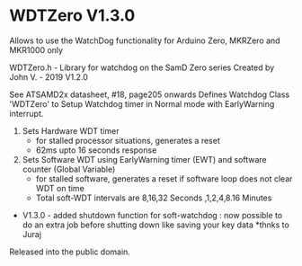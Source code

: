 # WDTZero V1.3.0
Allows to use the WatchDog functionality for Arduino Zero, MKRZero and MKR1000 only


 WDTZero.h - Library for watchdog on the SamD Zero series
 Created by John V. - 2019 V1.2.0
 
See ATSAMD2x datasheet, #18, page205 onwards
Defines Watchdog Class 'WDTZero' to Setup Watchdog timer in Normal mode with EarlyWarning interrupt.
  1. Sets Hardware WDT timer
     - for stalled processor situations, generates a reset 
     - 62ms upto 16 seconds response
  2. Sets Software WDT using EarlyWarning timer (EWT) and software counter (Global Variable)
     - for stalled software, generates a reset if software loop does not clear WDT on time
     - Total soft-WDT intervals are 8,16,32 Seconds ,1,2,4,8.16 Minutes
 
* V1.3.0 - added shutdown function for soft-watchdog : now possible to do an extra job before shutting down like saving your key data *thnks to Juraj

Released into the public domain.

